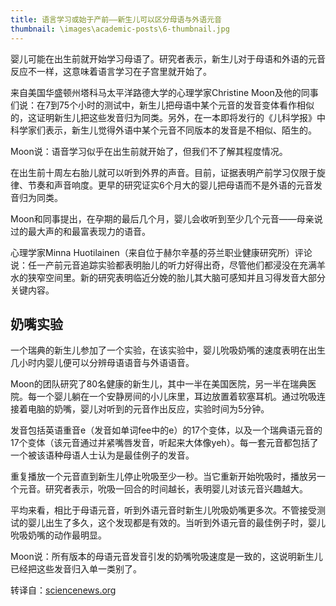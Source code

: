 ```yaml
---
title: 语言学习或始于产前——新生儿可以区分母语与外语元音
thumbnail: \images\academic-posts\6-thumbnail.jpg
---
```


婴儿可能在出生前就开始学习母语了。研究者表示，新生儿对于母语和外语的元音反应不一样，这意味着语言学习在子宫里就开始了。

<!--more-->

来自美国华盛顿州塔科马太平洋路德大学的心理学家Christine Moon及他的同事们说：在7到75个小时的测试中，新生儿把母语中某个元音的发音变体看作相似的，这证明新生儿把这些发音归为同类。另外，在一本即将发行的《儿科学报》中科学家们表示，新生儿觉得外语中某个元音不同版本的发音是不相似、陌生的。

Moon说：语音学习似乎在出生前就开始了，但我们不了解其程度情况。

在出生前十周左右胎儿就可以听到外界的声音。目前，证据表明产前学习仅限于旋律、节奏和声音响度。更早的研究证实6个月大的婴儿把母语而不是外语的元音发音归为同类。

Moon和同事提出，在孕期的最后几个月，婴儿会收听到至少几个元音——母亲说过的最大声的和最富表现力的语音。

心理学家Minna Huotilainen（来自位于赫尔辛基的芬兰职业健康研究所）评论说：任一产前元音追踪实验都表明胎儿的听力好得出奇，尽管他们都浸没在充满羊水的狭窄空间里。新的研究表明临近分娩的胎儿其大脑可感知并且习得发音大部分关键内容。

## 奶嘴实验

一个瑞典的新生儿参加了一个实验，在该实验中，婴儿吮吸奶嘴的速度表明在出生几小时内婴儿便可以分辨母语语音与外语语音。

Moon的团队研究了80名健康的新生儿，其中一半在美国医院，另一半在瑞典医院。每一个婴儿躺在一个安静房间的小儿床里，耳边放置着软塞耳机。通过吮吸连接着电脑的奶嘴，婴儿对听到的元音作出反应，实验时间为5分钟。

发音包括英语重音e（发音如单词fee中的e）的17个变体，以及一个瑞典语元音的17个变体（该元音通过并紧嘴唇发音，听起来大体像yeh）。每一套元音都包括了一个被该语种母语人士认为是最佳例子的发音。

重复播放一个元音直到新生儿停止吮吸至少一秒。当它重新开始吮吸时，播放另一个元音。研究者表示，吮吸一回合的时间越长，表明婴儿对该元音兴趣越大。

平均来看，相比于母语元音，听到外语元音时新生儿吮吸奶嘴更多次。不管接受测试的婴儿出生了多久，这个发现都是有效的。当听到外语元音的最佳例子时，婴儿吮吸奶嘴的动作最明显。

Moon说：所有版本的母语元音发音引发的奶嘴吮吸速度是一致的，这说明新生儿已经把这些发音归入单一类别了。

转译自：[sciencenews.org](http://www.sciencenews.org/view/generic/id/347400/description/Language_learning_may_begin_before_birth)